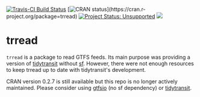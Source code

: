 [![Travis-CI Build
Status](https://travis-ci.com/r-transit/trread.svg?branch=master)](https://travis-ci.com/r-transit/trread)
[![CRAN
status](http://www.r-pkg.org/badges/version-ago/trread?)](https://cran.r-project.org/package=trread)
[![Project Status: Unsupported](http://www.repostatus.org/badges/latest/unsupported.svg)](http://www.repostatus.org/#unsupported) 
[![](https://cranlogs.r-pkg.org/badges/trread)](https://cran.r-project.org/package=trread)

# trread

`trread` is a package to read GTFS feeds. Its main purpose was providing a version of [tidytransit](https://github.com/r-transit/tidytransit/) without [sf](https://github.com/r-spatial/sf). However, there were not enough resources to keep trread up to date with tidytransit's development.

CRAN version 0.2.7 is still available but this repo is no longer actively maintained. Please consider using [gtfsio](https://github.com/r-transit/gtfsio/) (no sf dependency) or [tidytransit](https://github.com/r-transit/tidytransit/).
